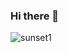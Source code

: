 ### Hi there 👋
![sunset1](https://user-images.githubusercontent.com/93636117/197146044-95a4ce91-0c1c-44a0-8ab7-acade845f28d.jpg)
<!--
**SahilDave04/SahilDave04** is a ✨ _special_ ✨ repository because its `README.md` (this file) appears on your GitHub profile.


Here are some ideas to get you started:


- 🔭 I’m currently working on ...
- 🌱 I’m currently learning ...
- 👯 I’m looking to collaborate on ...
- 🤔 I’m looking for help with ...
- 💬 Ask me about ...
- 📫 How to reach me: ...
- 😄 Pronouns: ...
- ⚡ Fun fact: ...
-->
